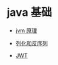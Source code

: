 # java 基础



* [jvm 原理](markdown/java/jvm)

* [列化和反序列](markdown/java/01.md)
* [JWT](markdown/java/jwt)

